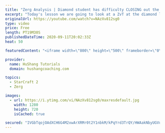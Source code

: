 ```yaml
---
title: "Zerg Analysis | Diamond student has difficulty CLOSING out the MATCH [Starcraft 2]"
excerpt: "Today's lesson we are going to look at a ZvT at the diamond level focusing on the Zerg Analysis. The zerg manages to get into a very strong position but has difficulty closing it out. Let's learn how we can approach this scenario better!  Zerg Analysis | Diamond student has difficulty CLOSING out the"
originalUrl: https://youtube.com/watch?v=NAzXv812sg0
type: video
price: Free
length: PT19M30S
publishedDateTime: 2020-09-11T20:02:33Z
heat: 50

featuredContent: "<iframe width=\"800\" height=\"500\" frameborder=\"0\" src=\"https://www.youtube.com/embed/NAzXv812sg0\" allow=\"accelerometer; autoplay; encrypted-media; gyroscope; picture-in-picture\" allowfullscreen></iframe>"

provider:
  name: HuShang Tutorials
  domain: hushangcoaching.com

topics:
  - StarCraft 2
  - Zerg

images:
  - url: https://i.ytimg.com/vi/NAzXv812sg0/maxresdefault.jpg
    width: 1280
    height: 720
    isCached: true

secured: "IVGbTqojOAdXCH6G4M2xwArXRMr0t2Y1nbkM/kPqYrd3TrQY/HWAakNbyUGVutoHC6IbaJv4NXMTtmiGHmw9MSzIAr/+XJJlwykJBt5pwL4BzrP867j8/Z9XcyvMMXv/u5ZD6uhcQca+gWZAJ7AVJj5qmG4twEWtCprgBBRSS7ZyiFCweR32RoKntTEJdXCfXBgJExBkbeFrriuth96nKzcscKB0Wj1a0LUKa7bwazPssYoBFkNjrM3KPPwJaR0gelADlkg6sGtvmO2JwyBvfkLMSK+0cmWZ3Azo2NYXqy4X2X3SvbL6D2xw8wbgo+OS9xnKXnhYXQ5LYP8INMOmn83wCfCZk/ixprfTSGEIF9v+Wg5Agd8n2wc5r0z0w0/M9Ht2vVDKRiKVe1TeZR4KGA6ZNL95MfIKB7Dis4EZZiA=;Y6v69zXbJdkf6f/MuRasDg=="
---
```


